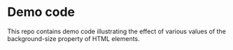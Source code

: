 # Demo code 

This repo contains demo code illustrating the effect of various values of the background-size property of HTML elements.
  

